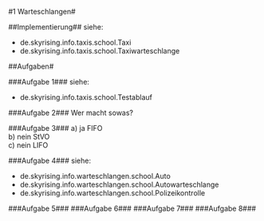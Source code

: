 #1 Warteschlangen#

##Implementierung##
siehe:
* de.skyrising.info.taxis.school.Taxi
* de.skyrising.info.taxis.school.Taxiwarteschlange

##Aufgaben#

###Aufgabe 1###
siehe:
* de.skyrising.info.taxis.school.Testablauf

###Aufgabe 2###
Wer macht sowas?

###Aufgabe 3###
a) ja	FIFO  
b) nein	StVO  
c) nein	LIFO  

###Aufgabe 4###
siehe:
* de.skyrising.info.warteschlangen.school.Auto
* de.skyrising.info.warteschlangen.school.Autowarteschlange
* de.skyrising.info.warteschlangen.school.Polizeikontrolle

###Aufgabe 5###
###Aufgabe 6###
###Aufgabe 7###
###Aufgabe 8###